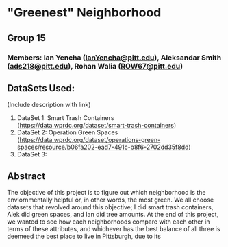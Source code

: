 # "Greenest" Neighborhood
## Group 15
### Members: Ian Yencha (IanYencha@pitt.edu), Aleksandar Smith (ads218@pitt.edu), Rohan Walia (ROW67@pitt.edu)
## DataSets Used: 
(Include description with link)
1. DataSet 1: Smart Trash Containers (https://data.wprdc.org/dataset/smart-trash-containers)
2. DataSet 2: Operation Green Spaces (https://data.wprdc.org/dataset/operations-green-spaces/resource/b06fa202-ead7-491c-b8f6-2702dd35f8dd)
3. DataSet 3: 
## Abstract
The objective of this project is to figure out which neighborhood is the enviornmentally helpful or, in other words, the most green. We all choose datasets that revolved around this objective; I did smart trash containers, Alek did green spaces, and Ian did tree amounts. At the end of this project, we wanted to see how each neighborhoods compare with each other in terms of these attributes, and whichever has the best balance of all three is deemeed the best place to live in Pittsburgh, due to its 
